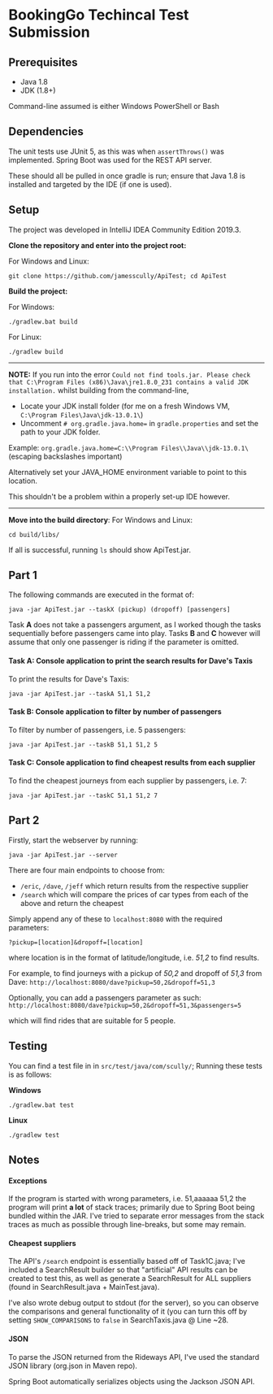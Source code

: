 # BookingGo Techincal Test Submission

## Prerequisites

* Java 1.8 
* JDK (1.8+)

Command-line assumed is either Windows PowerShell or Bash

## Dependencies
The unit tests use JUnit 5, as this was when `assertThrows()` was implemented.
Spring Boot was used for the REST API server.

These should all be pulled in once gradle is run; ensure that Java 1.8 is installed and targeted by the IDE (if one is used).

## Setup
The project was developed in IntelliJ IDEA Community Edition 2019.3.

**Clone the repository and enter into the project root:**

For Windows and Linux:

`git clone https://github.com/jamesscully/ApiTest; cd ApiTest` 

**Build the project:**

For Windows:

``./gradlew.bat build``

For Linux:

``./gradlew build``

<hr>

**NOTE:** If you run into the error 
`Could not find tools.jar. Please check that C:\Program Files (x86)\Java\jre1.8.0_231 contains a valid JDK installation.` whilst building from the command-line,

* Locate your JDK install folder (for me on a fresh Windows VM, `C:\Program Files\Java\jdk-13.0.1\`)
* Uncomment `# org.gradle.java.home=` in `gradle.properties` and set the path to your JDK folder.

Example: `org.gradle.java.home=C:\\Program Files\\Java\\jdk-13.0.1\` (escaping backslashes important)

Alternatively set your JAVA_HOME environment variable to point to this location. 

This shouldn't be a problem within a properly set-up IDE however.

<hr>



**Move into the build directory**:
For Windows and Linux:

`cd build/libs/`

If all is successful, running `ls` should show ApiTest.jar.





## Part 1

The following commands are executed in the format of:

`java -jar ApiTest.jar --taskX (pickup) (dropoff) [passengers]`

Task **A** does not take a passengers argument, as I worked though the tasks sequentially before passengers came into play.
Tasks **B** and **C** however will assume that only one passenger is riding if the parameter is omitted.


#### Task A: Console application to print the search results for Dave's Taxis

To print the results for Dave's Taxis:

`java -jar ApiTest.jar --taskA 51,1 51,2`

#### Task B: Console application to filter by number of passengers
To filter by number of passengers, i.e. 5 passengers: 

`java -jar ApiTest.jar --taskB 51,1 51,2 5`

#### Task C: Console application to find cheapest results from each supplier
To find the cheapest journeys from each supplier by passengers, i.e. 7:

`java -jar ApiTest.jar --taskC 51,1 51,2 7`


## Part 2
Firstly, start the webserver by running:

`java -jar ApiTest.jar --server`

There are four main endpoints to choose from: 
* `/eric`,  `/dave`,  `/jeff` which return results from the respective supplier
* `/search` which will compare the prices of car types from each of the above and return the cheapest

Simply append any of these to `localhost:8080` with the required parameters:

`?pickup=[location]&dropoff=[location]`

where location is in the format of latitude/longitude, i.e. *51,2* to find results.

For example, to find journeys with a pickup of *50,2* and dropoff of *51,3* from Dave:
`http://localhost:8080/dave?pickup=50,2&dropoff=51,3`

Optionally, you can add a passengers parameter as such:
`http://localhost:8080/dave?pickup=50,2&dropoff=51,3&passengers=5`

which will find rides that are suitable for 5 people.



## Testing

You can find a test file in in `src/test/java/com/scully/`;
Running these tests is as follows:

**Windows**

`./gradlew.bat test`

**Linux**

`./gradlew test`


## Notes
#### Exceptions
If the program is started with wrong parameters, i.e. 51,aaaaaa 51,2 the program will print **a lot** of stack traces; primarily due to Spring Boot being bundled within the JAR. I've tried to separate error messages from the stack traces as much as possible through line-breaks, but some may remain.

#### Cheapest suppliers
The API's `/search` endpoint is essentially based off of Task1C.java; I've included a SearchResult builder so that "artificial" API results can be created to test this, as well as generate a SearchResult for ALL suppliers (found in SearchResult.java + MainTest.java). 

I've also wrote debug output to stdout (for the server), so you can observe the comparisons and general functionality of it (you can turn this off by setting `SHOW_COMPARISONS` to `false` in SearchTaxis.java @ Line ~28. 

#### JSON
To parse the JSON returned from the Rideways API, I've used the standard JSON library (org.json in Maven repo). 

Spring Boot automatically serializes objects using the Jackson JSON API.


